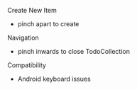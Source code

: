 Create New Item
- pinch apart to create

Navigation
- pinch inwards to close TodoCollection

Compatibility
- Android keyboard issues